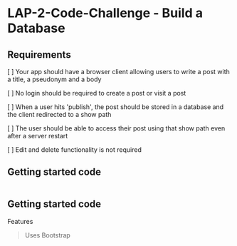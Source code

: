 # LAP-2-Code-Challenge - Build a Database

## Requirements

[  ] Your app should have a browser client allowing users to write a post with a title, a pseudonym and a body

[  ] No login should be required to create a post or visit a post

[  ] When a user hits 'publish', the post should be stored in a database and the client redirected to a show path

[  ] The user should be able to access their post using that show path even after a server restart

[  ] Edit and delete functionality is not required

## Getting started code
```

```

## Getting started code

Features

> Uses Bootstrap

> 